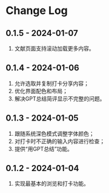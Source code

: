 # Change Log

## 0.1.5 - 2024-01-07

1. 文献页面支持滚动加载更多内容。

## 0.1.4 - 2024-01-06

1. 允许选取并复制打卡分享内容；
2. 优化界面配色和布局；
3. 解决GPT总结简评显示不完整的问题。

## 0.1.3 - 2024-01-05

1. 跟随系统深色模式调整字体颜色；
2. 对打卡时不正确的输入内容进行检查；
3. 提供“用GPT总结”功能。

## 0.1.2 - 2024-01-04

1. 实现最基本的浏览和打卡功能。
